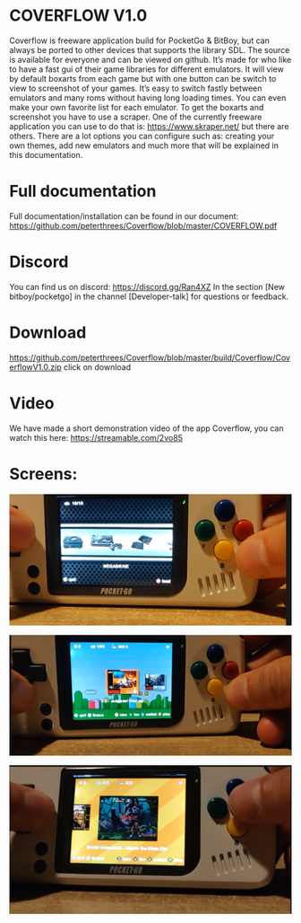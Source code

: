 # COVERFLOW V1.0



Coverflow is freeware application build for PocketGo & BitBoy, but can always be ported to other devices that supports the library SDL. The source is available for everyone and can be viewed on github. It’s made for who like to have a fast gui of their game libraries for different emulators. It will view by default boxarts from each game but with one button can be switch to view to screenshot of your games. It’s easy to switch fastly between emulators and many roms without having long loading times. You can even make your own favorite list for each emulator. To get the boxarts and screenshot you have to use a scraper. One of the currently freeware application you can use to do that is: https://www.skraper.net/ but there are others. There are a lot options you can configure such as: creating your own themes, add new emulators and much more that will be explained in this documentation.

# Full documentation

Full documentation/installation can be found in our document: https://github.com/peterthrees/Coverflow/blob/master/COVERFLOW.pdf

# Discord

You can find us on discord: https://discord.gg/Ran4XZ
In the section  [New bitboy/pocketgo] in the channel [Developer-talk] for questions or feedback.

# Download
https://github.com/peterthrees/Coverflow/blob/master/build/Coverflow/CoverflowV1.0.zip click on download

# Video
We have made a short demonstration video of the app Coverflow, you can watch this here: https://streamable.com/2vo85

# Screens:
![](screenshots/screen1.png)

![](screenshots/screen2.png)

![](screenshots/screen3.png)

